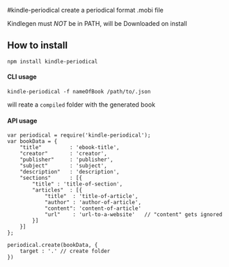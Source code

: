 #kindle-periodical
create a periodical format .mobi file

Kindlegen must *NOT* be in PATH, will be Downloaded on install

## How to install
    npm install kindle-periodical

#### CLI usage
    kindle-periodical -f nameOfBook /path/to/.json

will reate a ```compiled``` folder with the generated book

#### API usage

    var periodical = require('kindle-periodical');
	var bookData = {
        "title"         : 'ebook-title',
        "creator"       : 'creator',
        "publisher"     : 'publisher',
        "subject"       : 'subject',
        "description"   : 'description',
        "sections"      : [{
            "title" : 'title-of-section',
            "articles"  : [{
                "title"  : 'title-of-article',
                "author" : 'author-of-article',
                "content": 'content-of-article'
                "url"    : 'url-to-a-website'   // "content" gets ignored
            }]
        }]
    };

    periodical.create(bookData, {
        target : '.' // create folder
    })
